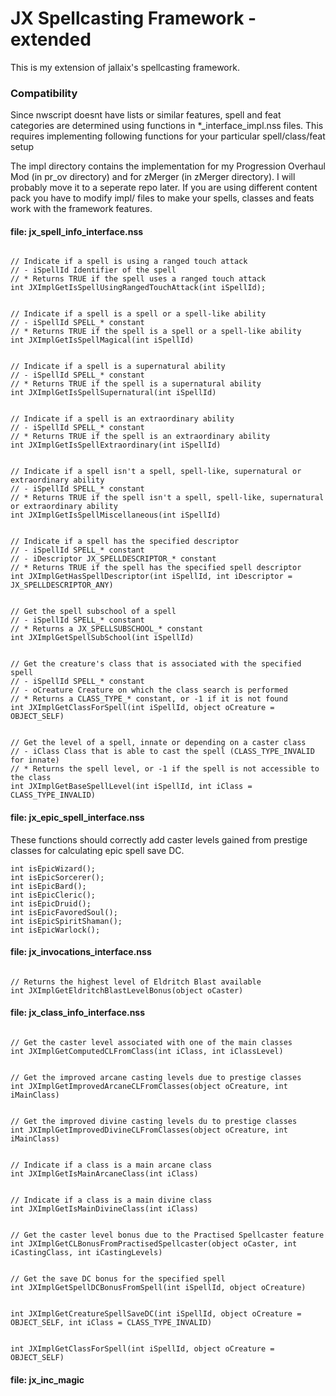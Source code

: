 # JX Spellcasting Framework - extended

This is my extension of jallaix's spellcasting framework.

### Compatibility

Since nwscript doesnt have lists or similar features, spell and feat categories are determined using functions in *_interface_impl.nss files. This requires implementing following functions for your particular spell/class/feat setup

The impl directory contains the implementation for my Progression Overhaul Mod (in pr_ov directory) and for zMerger (in zMerger directory). I will probably move it to a seperate repo later. If you are using different content pack you have to modify impl/ files to make your spells, classes and feats work with the framework features.


#### file: jx_spell_info_interface.nss



``` nwscript

// Indicate if a spell is using a ranged touch attack
// - iSpellId Identifier of the spell
// * Returns TRUE if the spell uses a ranged touch attack
int JXImplGetIsSpellUsingRangedTouchAttack(int iSpellId);


// Indicate if a spell is a spell or a spell-like ability
// - iSpellId SPELL_* constant
// * Returns TRUE if the spell is a spell or a spell-like ability
int JXImplGetIsSpellMagical(int iSpellId)


// Indicate if a spell is a supernatural ability
// - iSpellId SPELL_* constant
// * Returns TRUE if the spell is a supernatural ability
int JXImplGetIsSpellSupernatural(int iSpellId)


// Indicate if a spell is an extraordinary ability
// - iSpellId SPELL_* constant
// * Returns TRUE if the spell is an extraordinary ability
int JXImplGetIsSpellExtraordinary(int iSpellId)


// Indicate if a spell isn't a spell, spell-like, supernatural or extraordinary ability
// - iSpellId SPELL_* constant
// * Returns TRUE if the spell isn't a spell, spell-like, supernatural or extraordinary ability
int JXImplGetIsSpellMiscellaneous(int iSpellId)


// Indicate if a spell has the specified descriptor
// - iSpellId SPELL_* constant
// - iDescriptor JX_SPELLDESCRIPTOR_* constant
// * Returns TRUE if the spell has the specified spell descriptor
int JXImplGetHasSpellDescriptor(int iSpellId, int iDescriptor = JX_SPELLDESCRIPTOR_ANY)


// Get the spell subschool of a spell
// - iSpellId SPELL_* constant
// * Returns a JX_SPELLSUBSCHOOL_* constant
int JXImplGetSpellSubSchool(int iSpellId)


// Get the creature's class that is associated with the specified spell
// - iSpellId SPELL_* constant
// - oCreature Creature on which the class search is performed
// * Returns a CLASS_TYPE_* constant, or -1 if it is not found
int JXImplGetClassForSpell(int iSpellId, object oCreature = OBJECT_SELF)


// Get the level of a spell, innate or depending on a caster class
// - iClass Class that is able to cast the spell (CLASS_TYPE_INVALID for innate)
// * Returns the spell level, or -1 if the spell is not accessible to the class
int JXImplGetBaseSpellLevel(int iSpellId, int iClass = CLASS_TYPE_INVALID)
```



#### file: jx_epic_spell_interface.nss

These functions should correctly add caster levels gained from prestige classes for calculating epic spell save DC.

``` nwscript
int isEpicWizard();
int isEpicSorcerer();
int isEpicBard();
int isEpicCleric();
int isEpicDruid();
int isEpicFavoredSoul();
int isEpicSpiritShaman();
int isEpicWarlock();
```



#### file: jx_invocations_interface.nss

``` nwscript

// Returns the highest level of Eldritch Blast available
int JXImplGetEldritchBlastLevelBonus(object oCaster)
```



#### file: jx_class_info_interface.nss

``` nwscript

// Get the caster level associated with one of the main classes
int JXImplGetComputedCLFromClass(int iClass, int iClassLevel)


// Get the improved arcane casting levels due to prestige classes
int JXImplGetImprovedArcaneCLFromClasses(object oCreature, int iMainClass)


// Get the improved divine casting levels du to prestige classes
int JXImplGetImprovedDivineCLFromClasses(object oCreature, int iMainClass)


// Indicate if a class is a main arcane class
int JXImplGetIsMainArcaneClass(int iClass)


// Indicate if a class is a main divine class
int JXImplGetIsMainDivineClass(int iClass)


// Get the caster level bonus due to the Practised Spellcaster feature
int JXImplGetCLBonusFromPractisedSpellcaster(object oCaster, int iCastingClass, int iCastingLevels)


// Get the save DC bonus for the specified spell
int JXImplGetSpellDCBonusFromSpell(int iSpellId, object oCreature)


int JXImplGetCreatureSpellSaveDC(int iSpellId, object oCreature = OBJECT_SELF, int iClass = CLASS_TYPE_INVALID)


int JXImplGetClassForSpell(int iSpellId, object oCreature = OBJECT_SELF)
```



#### file: jx_inc_magic
